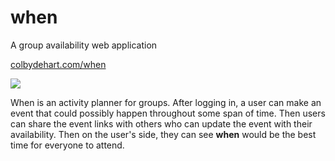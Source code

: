 # when
A group availability web application

[colbydehart.com/when](colbydehart.com/when)

![](https://s3.amazonaws.com/ColbyDeHart/When.gif)

When is an activity planner for groups. After logging in, a user can make an event that could possibly happen throughout some
span of time. Then users can share the event links with others who can update the event with their availability. Then on the 
user's side, they can see **when** would be the best time for everyone to attend.
